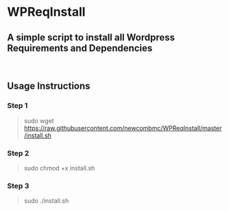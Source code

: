 # WPReqInstall
<h2>A simple script to install all Wordpress Requirements and Dependencies</h2><br/>
<h2>Usage Instructions</h1>
<h3>Step 1</h3>

>sudo wget https://raw.githubusercontent.com/newcombmc/WPReqInstall/master/install.sh 

<h3>Step 2</h3>

>sudo chmod +x install.sh

<h3>Step 3</h3>

>sudo ./install.sh
